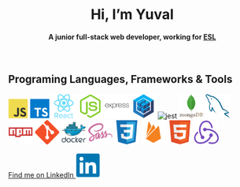<p>
<h1 align="center">Hi, I’m Yuval</h1>
<h4 align="center"> A junior full-stack web developer, working for <a href="https://www.eswlab.com/">ESL</a></h4>

<br />
<h2 align="left">Programing Languages, Frameworks & Tools</h2>
<p align="left"> 
  <img src="https://raw.githubusercontent.com/devicons/devicon/master/icons/javascript/javascript-original.svg" alt="js" width="40" height="40" />
  <img src="https://raw.githubusercontent.com/devicons/devicon/master/icons/typescript/typescript-original.svg" alt="typescript" width="40" height="40"/> 
  
  <img src="https://raw.githubusercontent.com/devicons/devicon/master/icons/react/react-original-wordmark.svg" alt="react" width="50" height="50"/> 
  <img src="https://raw.githubusercontent.com/devicons/devicon/master/icons/nodejs/nodejs-original.svg" alt="node" width="50" height="50" />
  <img src="https://raw.githubusercontent.com/devicons/devicon/master/icons/express/express-original-wordmark.svg" alt="express" width="50" height="50" />
  <img src="https://raw.githubusercontent.com/devicons/devicon/master/icons/sequelize/sequelize-original.svg" alt="sequelize" width="50" height="50" />
  <img src="https://cdn.freebiesupply.com/logos/large/2x/jest-logo-png-transparent.png" alt="jest" width="50" height="50" />


  <img src="https://raw.githubusercontent.com/devicons/devicon/master/icons/mongodb/mongodb-original-wordmark.svg" alt="mongoDB" width="50" height="50" />
  <img src="https://raw.githubusercontent.com/devicons/devicon/master/icons/mysql/mysql-original.svg" alt="MySQL" width="50" height="50" />
  
  <img src="https://raw.githubusercontent.com/devicons/devicon/master/icons/npm/npm-original-wordmark.svg" alt="npm" width="50" height="50"/> 
  <img src="https://raw.githubusercontent.com/devicons/devicon/master/icons/git/git-original.svg" alt="git" width="50" height="50"/> 
  <img src="https://raw.githubusercontent.com/devicons/devicon/master/icons/docker/docker-original-wordmark.svg" alt="docker" width="50" height="50" />
  <img src="https://github.com/devicons/devicon/blob/master/icons/sass/sass-original.svg" alt="sass" width="50" height="50" />
  <img src="https://github.com/devicons/devicon/blob/master/icons/css3/css3-original.svg" alt="css3" width="50" height="50" />
  <img src="https://github.com/devicons/devicon/blob/master/icons/firebase/firebase-plain.svg" alt="firebase" width="50" height="50" />
  <img src="https://github.com/devicons/devicon/blob/master/icons/html5/html5-original.svg" alt="html5" width="50" height="50" />
  <img src="https://github.com/devicons/devicon/blob/master/icons/redux/redux-original.svg" alt="redux" width="50" height="50" />
  <br/>  
</p>
</p>
<p>
<a href="https://www.linkedin.com/in/yuval-nakav-736930208/">Find me on LinkedIn </a>
<img src="https://github.com/devicons/devicon/blob/master/icons/linkedin/linkedin-original.svg" alt="linkedin" width="50" height="50" />
</p>


